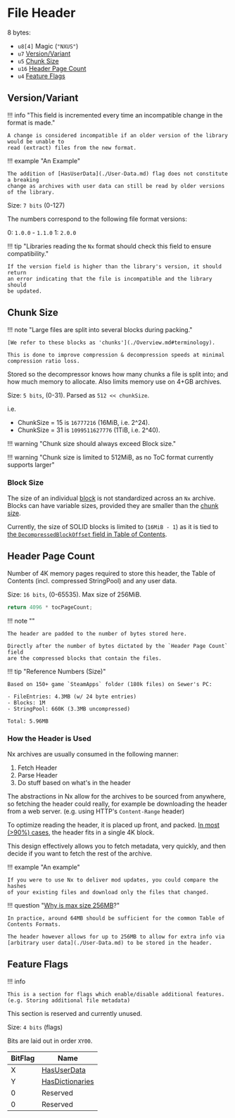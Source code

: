 ﻿# File Header

8 bytes:

- `u8[4]` Magic (`"NXUS"`)
- `u7` [Version/Variant](#versionvariant)
- `u5` [Chunk Size](#chunk-size)
- `u16` [Header Page Count](#header-page-count)
- `u4` [Feature Flags](#feature-flags)

## Version/Variant

!!! info "This field is incremented every time an incompatible change in the format is made."

    A change is considered incompatible if an older version of the library would be unable to
    read (extract) files from the new format.

!!! example "An Example"

    The addition of [HasUserData](./User-Data.md) flag does not constitute a breaking
    change as archives with user data can still be read by older versions of the library.

Size: `7 bits` (0-127)

The numbers correspond to the following file format versions:

0: `1.0.0` - `1.1.0`
1: `2.0.0`

!!! tip "Libraries reading the `Nx` format should check this field to ensure compatibility."

    If the version field is higher than the library's version, it should return
    an error indicating that the file is incompatible and the library should
    be updated.

## Chunk Size

!!! note "Large files are split into several blocks during packing."

    [We refer to these blocks as 'chunks'](./Overview.md#terminology).

    This is done to improve compression & decompression speeds at minimal compression ratio loss.

Stored so the decompressor knows how many chunks a file is split into; and how much memory to allocate.
Also limits memory use on 4+GB archives.

Size: `5 bits`, (0-31).
Parsed as `512 << chunkSize`.

i.e.

- ChunkSize = 15 is `16777216` (16MiB, i.e. 2^24).
- ChunkSize = 31 is `1099511627776` (1TiB, i.e. 2^40).

!!! warning "Chunk size should always exceed Block size."

!!! warning "Chunk size is limited to 512MiB, as no ToC format currently supports larger"

### Block Size

The size of an individual [block](./Overview.md#terminology) is not standardized
across an `Nx` archive. Blocks can have variable sizes, provided they are
smaller than the [chunk size](#chunk-size).

Currently, the size of SOLID blocks is limited to (`16MiB - 1`) as it is tied to
[the `DecompressedBlockOffset` field in Table of Contents](./Table-Of-Contents.md).

## Header Page Count

Number of 4K memory pages required to store this header, the Table of Contents
(incl. compressed StringPool) and any user data.

Size: `16 bits`, (0-65535).
Max size of 256MiB.

```csharp
return 4096 * tocPageCount;
```

!!! note ""

    The header are padded to the number of bytes stored here.

    Directly after the number of bytes dictated by the `Header Page Count` field
    are the compressed blocks that contain the files.

!!! tip "Reference Numbers (Size)"

    Based on 150+ game `SteamApps` folder (180k files) on Sewer's PC:

    - FileEntries: 4.3MB (w/ 24 byte entries)
    - Blocks: 1M
    - StringPool: 660K (3.3MB uncompressed)

    Total: 5.96MB

### How the Header is Used

Nx archives are usually consumed in the following manner:

1. Fetch Header
2. Parse Header
3. Do stuff based on what's in the header

The abstractions in Nx allow for the archives to be sourced from anywhere,
so fetching the header could really, for example be downloading the header
from a web server. (e.g. using HTTP's `Content-Range` header)

To optimize reading the header, it is placed up front, and packed.
[In most (>90%) cases](./Table-Of-Contents.md#performance-considerations),
the header fits in a single 4K block.

This design effectively allows you to fetch metadata, very quickly, and
then decide if you want to fetch the rest of the archive.

!!! example "An example"

    If you were to use Nx to deliver mod updates, you could compare the hashes
    of your existing files and download only the files that changed.

!!! question "[Why is max size 256MB](#header-page-count)?"

    In practice, around 64MB should be sufficient for the common Table of Contents Formats.

    The header however allows for up to 256MB to allow for extra info via [arbitrary user data](./User-Data.md) to be stored in the header.

## Feature Flags

!!! info

    This is a section for flags which enable/disable additional features. (e.g. Storing additional file metadata)

This section is reserved and currently unused.

Size: `4 bits` (flags)

Bits are laid out in order `XY00`.

| BitFlag | Name                                 |
| ------- | ------------------------------------ |
| X       | [HasUserData](./User-Data.md)        |
| Y       | [HasDictionaries](./Dictionaries.md) |
| 0       | Reserved                             |
| 0       | Reserved                             |
